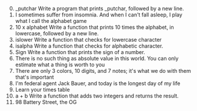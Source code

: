
0. _putchar Write a program that prints _putchar, followed by a new line.
1. I sometimes suffer from insomnia. And when I can't fall asleep, I play what I call the alphabet game
2. 10 x alphabet Write a function that prints 10 times the alphabet, in lowercase, followed by a new line.
3. islower Write a function that checks for lowercase character
4. isalpha Write a function that checks for alphabetic character.
5. Sign Write a function that prints the sign of a number.
6. There is no such thing as absolute value in this world. You can only estimate what a thing is worth to you 
7. There are only 3 colors, 10 digits, and 7 notes; it's what we do with them that's important 
8. I'm federal agent Jack Bauer, and today is the longest day of my life
9. Learn your times table
10. a + b Write a function that adds two integers and returns the result.
11. 98 Battery Street, the OG 
